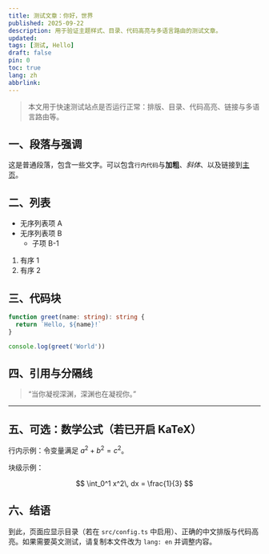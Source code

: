 ```yaml
---
title: 测试文章：你好，世界
published: 2025-09-22
description: 用于验证主题样式、目录、代码高亮与多语言路由的测试文章。
updated: 
tags: [测试, Hello]
draft: false
pin: 0
toc: true
lang: zh
abbrlink: 
---
```


> 本文用于快速测试站点是否运行正常：排版、目录、代码高亮、链接与多语言路由等。

## 一、段落与强调

这是普通段落，包含一些文字。可以包含`行内代码`与**加粗**、_斜体_、以及链接到[主页](/)。

## 二、列表

- 无序列表项 A
- 无序列表项 B
  - 子项 B-1

1. 有序 1
2. 有序 2

## 三、代码块

```ts
function greet(name: string): string {
  return `Hello, ${name}!`
}

console.log(greet('World'))
```

## 四、引用与分隔线

> “当你凝视深渊，深渊也在凝视你。”

---

## 五、可选：数学公式（若已开启 KaTeX）

行内示例：令变量满足 $a^2 + b^2 = c^2$。

块级示例：

$$
\int_0^1 x^2\, dx = \frac{1}{3}
$$

## 六、结语

到此，页面应显示目录（若在 `src/config.ts` 中启用）、正确的中文排版与代码高亮。如果需要英文测试，请复制本文件改为 `lang: en` 并调整内容。


